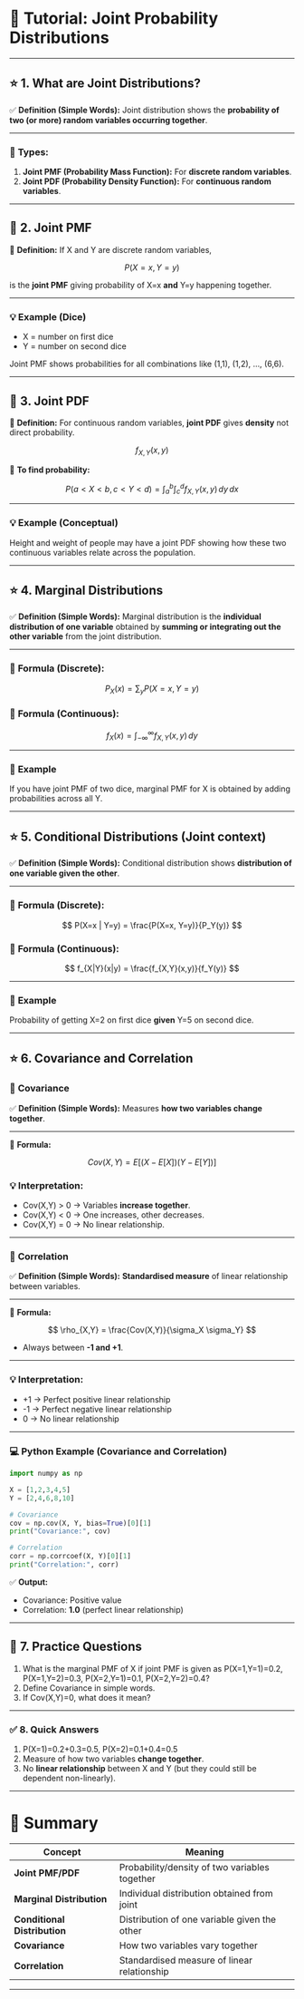 
# 📝 **Tutorial: Joint Probability Distributions**

---

## ⭐ **1. What are Joint Distributions?**

✅ **Definition (Simple Words):**
Joint distribution shows the **probability of two (or more) random variables occurring together**.

---

### 🔹 **Types:**

1. **Joint PMF (Probability Mass Function):** For **discrete random variables**.
2. **Joint PDF (Probability Density Function):** For **continuous random variables**.

---

## 🎯 **2. Joint PMF**

🔢 **Definition:**
If X and Y are discrete random variables,

$$
P(X=x, Y=y)
$$

is the **joint PMF** giving probability of X=x **and** Y=y happening together.

---

### 💡 **Example (Dice)**

* X = number on first dice
* Y = number on second dice

Joint PMF shows probabilities for all combinations like (1,1), (1,2), ..., (6,6).

---

## 🎯 **3. Joint PDF**

🔢 **Definition:**
For continuous random variables, **joint PDF** gives **density** not direct probability.

$$
f_{X,Y}(x,y)
$$

🔹 **To find probability:**

$$
P(a<X<b, c<Y<d) = \int_a^b \int_c^d f_{X,Y}(x,y) \,dy\,dx
$$

---

### 💡 **Example (Conceptual)**

Height and weight of people may have a joint PDF showing how these two continuous variables relate across the population.

---

## ⭐ **4. Marginal Distributions**

✅ **Definition (Simple Words):**
Marginal distribution is the **individual distribution of one variable** obtained by **summing or integrating out the other variable** from the joint distribution.

---

### 🔢 **Formula (Discrete):**

$$
P_X(x) = \sum_y P(X=x, Y=y)
$$

### 🔢 **Formula (Continuous):**

$$
f_X(x) = \int_{-\infty}^{\infty} f_{X,Y}(x,y) \,dy
$$

---

### 🎯 **Example**

If you have joint PMF of two dice, marginal PMF for X is obtained by adding probabilities across all Y.

---

## ⭐ **5. Conditional Distributions (Joint context)**

✅ **Definition (Simple Words):**
Conditional distribution shows **distribution of one variable given the other**.

---

### 🔢 **Formula (Discrete):**

$$
P(X=x | Y=y) = \frac{P(X=x, Y=y)}{P_Y(y)}
$$

### 🔢 **Formula (Continuous):**

$$
f_{X|Y}(x|y) = \frac{f_{X,Y}(x,y)}{f_Y(y)}
$$

---

### 🎯 **Example**

Probability of getting X=2 on first dice **given** Y=5 on second dice.

---

## ⭐ **6. Covariance and Correlation**

### 🔹 **Covariance**

✅ **Definition (Simple Words):**
Measures **how two variables change together**.

---

🔢 **Formula:**

$$
Cov(X,Y) = E[(X - E[X])(Y - E[Y])]
$$

### 💡 **Interpretation:**

* Cov(X,Y) > 0 → Variables **increase together**.
* Cov(X,Y) < 0 → One increases, other decreases.
* Cov(X,Y) = 0 → No linear relationship.

---

### 🔹 **Correlation**

✅ **Definition (Simple Words):**
**Standardised measure** of linear relationship between variables.

---

🔢 **Formula:**

$$
\rho_{X,Y} = \frac{Cov(X,Y)}{\sigma_X \sigma_Y}
$$

* Always between **-1 and +1**.

---

### 💡 **Interpretation:**

* +1 → Perfect positive linear relationship
* -1 → Perfect negative linear relationship
* 0 → No linear relationship

---

### 💻 **Python Example (Covariance and Correlation)**

```python
import numpy as np

X = [1,2,3,4,5]
Y = [2,4,6,8,10]

# Covariance
cov = np.cov(X, Y, bias=True)[0][1]
print("Covariance:", cov)

# Correlation
corr = np.corrcoef(X, Y)[0][1]
print("Correlation:", corr)
```

✅ **Output:**

* Covariance: Positive value
* Correlation: **1.0** (perfect linear relationship)

---

## 🔬 **7. Practice Questions**

1. What is the marginal PMF of X if joint PMF is given as P(X=1,Y=1)=0.2, P(X=1,Y=2)=0.3, P(X=2,Y=1)=0.1, P(X=2,Y=2)=0.4?
2. Define Covariance in simple words.
3. If Cov(X,Y)=0, what does it mean?

---

### ✅ **8. Quick Answers**

1. P(X=1)=0.2+0.3=0.5, P(X=2)=0.1+0.4=0.5
2. Measure of how two variables **change together**.
3. No **linear relationship** between X and Y (but they could still be dependent non-linearly).

---

# 🎯 **Summary**

| Concept                      | Meaning                                       |
| ---------------------------- | --------------------------------------------- |
| **Joint PMF/PDF**            | Probability/density of two variables together |
| **Marginal Distribution**    | Individual distribution obtained from joint   |
| **Conditional Distribution** | Distribution of one variable given the other  |
| **Covariance**               | How two variables vary together               |
| **Correlation**              | Standardised measure of linear relationship   |

---
